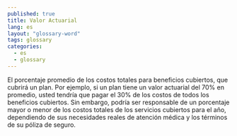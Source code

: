 ```yaml
---
published: true
title: Valor Actuarial
lang: es
layout: "glossary-word"
tags: glossary
categories:
  - es
  - glossary
---
```


El porcentaje promedio de los costos totales para beneficios cubiertos, que cubrirá un plan. Por ejemplo, si un plan tiene un valor actuarial del 70% en promedio, usted tendría que pagar el 30% de los costos de todos los beneficios cubiertos. Sin embargo, podría ser responsable de un porcentaje mayor o menor de los costos totales de los servicios cubiertos para el año, dependiendo de sus necesidades reales de atención médica y los términos de su póliza de seguro.
